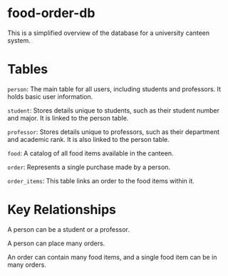 # food-order-db
This is a simplified overview of the database for a university canteen system.

# Tables

`person`: The main table for all users, including students and professors. It holds basic user information.

`student`: Stores details unique to students, such as their student number and major. It is linked to the person table.

`professor`: Stores details unique to professors, such as their department and academic rank. It is also linked to the person table.

`food`: A catalog of all food items available in the canteen.

`order`: Represents a single purchase made by a person.

`order_items`: This table links an order to the food items within it.

# Key Relationships

A person can be a student or a professor.

A person can place many orders.

An order can contain many food items, and a single food item can be in many orders.
